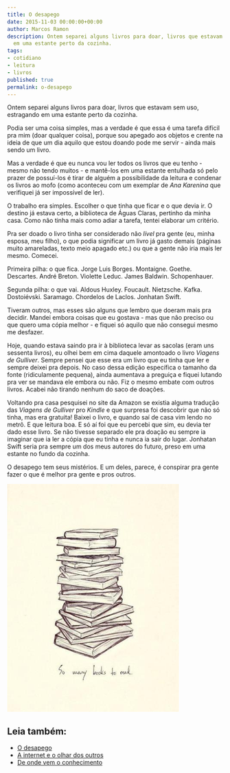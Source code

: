 ```yaml
---
title: O desapego
date: 2015-11-03 00:00:00+00:00
author: Marcos Ramon
description: Ontem separei alguns livros para doar, livros que estavam sem uso, estragando
  em uma estante perto da cozinha.
tags:
- cotidiano
- leitura
- livros
published: true
permalink: o-desapego
---
```

Ontem separei alguns livros para doar, livros que estavam sem uso, estragando em uma estante perto da cozinha.

Podia ser uma coisa simples, mas a verdade é que essa é uma tarefa difícil pra mim (doar qualquer coisa), porque sou apegado aos objetos e crente na ideia de que um dia aquilo que estou doando pode me servir - ainda mais sendo um livro.

Mas a verdade é que eu nunca vou ler todos os livros que eu tenho - mesmo não tendo muitos - e mantê-los em uma estante entulhada só pelo prazer de possuí-los é tirar de alguém a possibilidade da leitura e condenar os livros ao mofo (como aconteceu com um exemplar de *Ana Karenina* que verifiquei já ser impossível de ler).

O trabalho era simples. Escolher o que tinha que ficar e o que devia ir. O destino já estava certo, a biblioteca de Águas Claras, pertinho da minha casa. Como não tinha mais como adiar a tarefa, tentei elaborar um critério. 

Pra ser doado o livro tinha ser considerado não *lível* pra gente (eu, minha esposa, meu filho), o que podia significar um livro já gasto demais (páginas muito amareladas, texto meio apagado etc.) ou que a gente não iria mais ler mesmo. Comecei.

Primeira pilha: o que fica. Jorge Luis Borges. Montaigne. Goethe. Descartes. André Breton. Violette Leduc. James Baldwin. Schopenhauer.

Segunda pilha: o que vai.  Aldous Huxley. Foucault. Nietzsche. Kafka. Dostoiévski. Saramago. Chordelos de Laclos. Jonhatan Swift.

Tiveram outros, mas esses são alguns que lembro que doeram mais pra decidir. Mandei embora coisas que eu gostava - mas que não preciso ou que quero uma cópia melhor - e fiquei só aquilo que não consegui mesmo me desfazer.

Hoje, quando estava saindo pra ir à biblioteca levar as sacolas (eram uns sessenta livros), eu olhei bem em cima daquele amontoado o livro *Viagens de Gulliver*. Sempre pensei que esse era um livro que eu tinha que ler e sempre deixei pra depois. No caso dessa edição específica o tamanho da fonte (ridiculamente pequena), ainda aumentava a preguiça e fiquei lutando pra ver se mandava ele embora ou não. Fiz o mesmo embate com outros livros. Acabei não tirando nenhum do saco de doações.

Voltando pra casa pesquisei no site da Amazon se existia alguma tradução das *Viagens de Gulliver* pro *Kindle* e que surpresa foi descobrir que não só tinha, mas era gratuita! Baixei o livro, e quando saí de casa vim lendo no metrô. E que leitura boa. E só aí foi que eu percebi que sim, eu devia ter dado esse livro. Se não tivesse separado ele pra doação eu sempre ia imaginar que ia ler a cópia que eu tinha e nunca ia sair do lugar. Jonhatan Swift seria pra sempre um dos meus autores do futuro, preso em uma estante no fundo da cozinha.

O desapego tem seus mistérios. E um deles, parece, é conspirar pra gente fazer o que é melhor pra gente e pros outros.

<img src="/assets/img/books.jpg"><div class="leia-tambem" markdown="1">
## Leia também:

- <a href="/o-desapego">O desapego</a>
- <a href="/a-internet-e-o-olhar-dos-outros">A internet e o olhar dos outros</a>
- <a href="/de-onde-vem-o-conhecimento">De onde vem o conhecimento</a>
</div>